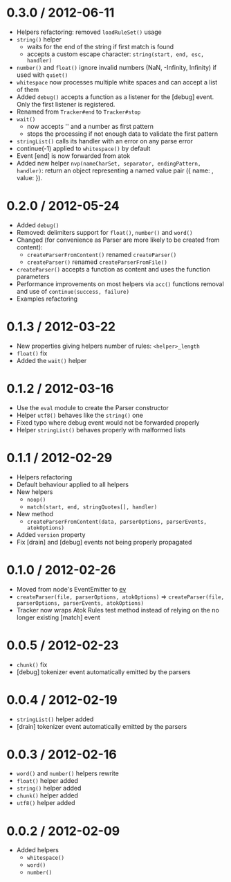 0.3.0 / 2012-06-11
==================

* Helpers refactoring: removed `loadRuleSet()` usage
* `string()` helper
	* waits for the end of the string if first match is found
	* accepts a custom escape character: `string(start, end, esc, handler)`
* `number()` and `float()` ignore invalid numbers (NaN, -Infinity, Infinity) if used with `quiet()`
* `whitespace` now processes multiple white spaces and can accept a list of them
* Added `debug()` accepts a function as a listener for the [debug] event. Only the first listener is registered.
* Renamed from `Tracker#end` to `Tracker#stop`
* `wait()`
	* now accepts '' and a number as first pattern
	* stops the processing if not enough data to validate the first pattern
* `stringList()` calls its handler with an error on any parse error
* continue(-1) applied to `whitespace()` by default
* Event [end] is now forwarded from atok
* Added new helper `nvp(nameCharSet, separator, endingPattern, handler)`: return an object representing a named value pair ({ name: <name>, value: <value> }).

0.2.0 / 2012-05-24
==================

* Added `debug()`
* Removed: delimiters support for `float()`, `number()` and `word()`
* Changed (for convenience as Parser are more likely to be created from content):
	* `createParserFromContent()` renamed `createParser()`
	* `createParser()` renamed `createParserFromFile()`
* `createParser()` accepts a function as content and uses the function parameters
* Performance improvements on most helpers via `acc()` functions removal and use of `continue(success, failure)`
* Examples refactoring

0.1.3 / 2012-03-22
==================

* New properties giving helpers number of rules: `<helper>_length`
* `float()` fix
* Added the `wait()` helper

0.1.2 / 2012-03-16
==================

* Use the `eval` module to create the Parser constructor
* Helper `utf8()` behaves like the `string()` one
* Fixed typo where debug event would not be forwarded properly
* Helper `stringList()` behaves properly with malformed lists

0.1.1 / 2012-02-29
==================

* Helpers refactoring
* Default behaviour applied to all helpers
* New helpers
	* `noop()`
	* `match(start, end, stringQuotes[], handler)`
* New method
	* `createParserFromContent(data, parserOptions, parserEvents, atokOptions)`
* Added `version` property
* Fix [drain] and [debug] events not being properly propagated

0.1.0 / 2012-02-26
==================

* Moved from node's EventEmitter to [ev](https://github.com/pierrec/node-ev)
* `createParser(file, parserOptions, atokOptions)` => `createParser(file, parserOptions, parserEvents, atokOptions)`
* Tracker now wraps Atok Rules test method instead of relying on the no longer existing [match] event

0.0.5 / 2012-02-23
==================

* `chunk()` fix
* [debug] tokenizer event automatically emitted by the parsers

0.0.4 / 2012-02-19
==================

* `stringList()` helper added
* [drain] tokenizer event automatically emitted by the parsers

0.0.3 / 2012-02-16
==================

* `word()` and `number()` helpers rewrite
* `float()` helper added
* `string()` helper added
* `chunk()` helper added
* `utf8()` helper added

0.0.2 / 2012-02-09
==================

* Added helpers
	* `whitespace()`
	* `word()`
	* `number()`